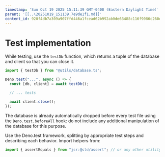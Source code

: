 ```yaml
---
timestamp: 'Sun Oct 19 2025 15:11:39 GMT-0400 (Eastern Daylight Time)'
parent: '[[..\20251019_151139.7e9de1f1.md]]'
content_id: 920f4db7a309a907ffd446a1fcead62b992ab0de63488c116f9086c260e3f021
---
```


# Test implementation

While testing, use the `testDb` function, which returns a tuple of the database and client so that you can close it.

```typescript
import { testDb } from "@utils/database.ts";

Deno.test("...", async () => {
  const [db, client] = await testDb();

  // ... tests

  await client.close();
});
```

The database is already automatically dropped before every test file using the `Deno.test.beforeAll` hook: do not include any additional manipulation of the database for this purpose.

Use the Deno.test framework, splitting by appropriate test steps and describing each behavior. Import helpers from:

```typescript
import { assertEquals } from "jsr:@std/assert"; // or any other utility from the library
```
